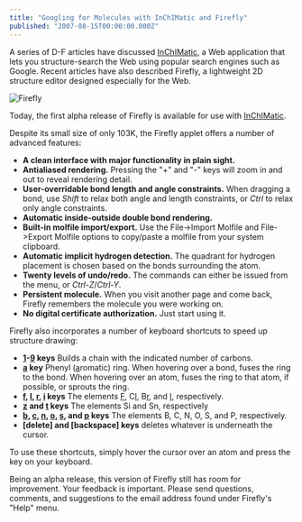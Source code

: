 ```yaml
---
title: "Googling for Molecules with InChIMatic and Firefly"
published: "2007-08-15T00:00:00.000Z"
---
```


A series of D-F articles have discussed [InChIMatic](http://inchimatic.com), a Web application that lets you structure-search the Web using popular search engines such as Google. Recent articles have also described Firefly, a lightweight 2D structure editor designed especially for the Web.

![Firefly](/images/posts/20070815/screenshot.png "Firefly")

Today, the first alpha release of Firefly is available for use with [InChIMatic](http://inchimatic.com).

Despite its small size of only 103K, the Firefly applet offers a number of advanced features:

-  **A clean interface with major functionality in plain sight.**
-  **Antialiased rendering.** Pressing the "+" and "-" keys will zoom in and out to reveal rendering detail.
-  **User-overridable bond length and angle constraints.** When dragging a bond, use *Shift* to relax both angle and length constraints, or *Ctrl* to relax only angle constraints.
-  **Automatic inside-outside double bond rendering.** 
-  **Built-in molfile import/export.** Use the File->Import Molfile and File->Export Molfile options to copy/paste a molfile from your system clipboard.
-  **Automatic implicit hydrogen detection.** The quadrant for hydrogen placement is chosen based on the bonds surrounding the atom.
-  **Twenty levels of undo/redo.** The commands can either be issued from the menu, or *Ctrl-Z*/*Ctrl-Y*.
-  **Persistent molecule.** When you visit another page and come back, Firefly remembers the molecule you were working on.
-  **No digital certificate authorization.** Just start using it.

Firefly also incorporates a number of keyboard shortcuts to speed up structure drawing:

-  **<u>1</u>-<u>9</u> keys** Builds a chain with the indicated number of carbons.
-  **<u>a</u> key** Phenyl (<u>a</u>romatic) ring. When hovering over a bond, fuses the ring to the bond. When hovering over an atom, fuses the ring to that atom, if possible, or sprouts the ring.
-  **<u>f</u>, <u>l</u>, <u>r</u>, <u>i</u> keys** The elements <u>F</u>, C<u>l</u>, B<u>r</u>, and <u>I</u>, respectively.
-  **<u>z</u> and <u>t</u> keys** The elements Si and Sn, respectively
-  **<u>b</u>, <u>c</u>, <u>n</u>, <u>o</u>, <u>s</u>, and <u>p</u> keys** The elements B, C, N, O, S, and P, respectively.
-  **[delete] and [backspace] keys** deletes whatever is underneath the cursor.

To use these shortcuts, simply hover the cursor over an atom and press the key on your keyboard.

Being an alpha release, this version of Firefly still has room for improvement. Your feedback is important. Please send questions, comments, and suggestions to the email address found under Firefly's "Help" menu.